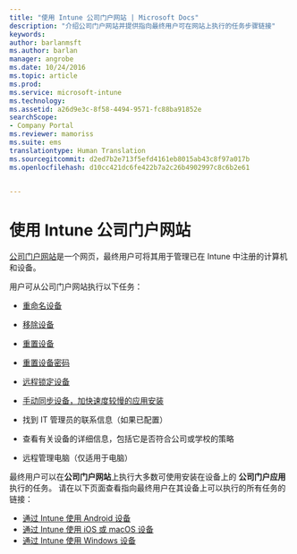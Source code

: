 ```yaml
---
title: "使用 Intune 公司门户网站 | Microsoft Docs"
description: "介绍公司门户网站并提供指向最终用户可在网站上执行的任务步骤链接"
keywords: 
author: barlanmsft
ms.author: barlan
manager: angrobe
ms.date: 10/24/2016
ms.topic: article
ms.prod: 
ms.service: microsoft-intune
ms.technology: 
ms.assetid: a26d9e3c-8f58-4494-9571-fc88ba91852e
searchScope:
- Company Portal
ms.reviewer: mamoriss
ms.suite: ems
translationtype: Human Translation
ms.sourcegitcommit: d2ed7b2e713f5efd4161eb8015ab43c8f97a017b
ms.openlocfilehash: d10cc421dc6fe422b7a2c26b4902997c8c6b2e61


---
```


# <a name="using-the-intune-company-portal-website"></a>使用 Intune 公司门户网站
[公司门户网站](http://portal.manage.microsoft.com)是一个网页，最终用户可将其用于管理已在 Intune 中注册的计算机和设备。

用户可从公司门户网站执行以下任务：

-   [重命名设备](rename-your-device-cpwebsite.md)

-   [移除设备](remove-your-device-cpwebsite.md)

-   [重置设备](reset-your-device-cpwebsite.md)

-   [重置设备密码](reset-your-passcode-cpwebsite.md)

-   [远程锁定设备](remote-lock-your-device-cpwebsite.md)

-   [手动同步设备，加快速度较慢的应用安装](sync-your-device-manually-cpwebsite.md)

-   找到 IT 管理员的联系信息（如果已配置）

-   查看有关设备的详细信息，包括它是否符合公司或学校的策略

-   远程管理电脑（仅适用于电脑）

最终用户可以在**公司门户网站**上执行大多数可使用安装在设备上的 **公司门户应用**执行的任务。 请在以下页面查看指向最终用户在其设备上可以执行的所有任务的链接：

- [通过 Intune 使用 Android 设备](using-your-android-device-with-intune.md)
- [通过 Intune 使用 iOS 或 macOS 设备](using-your-ios-or-macOS-device-with-intune.md)
- [通过 Intune 使用 Windows 设备](using-your-windows-device-with-intune.md)



<!--HONumber=Jan17_HO1-->



